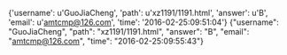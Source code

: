 {'username': u'GuoJiaCheng', 'path': u'xz1191/1191.html', 'answer': u'B', 'email': u'amtcmp@126.com', 'time': '2016-02-25:09:51:04'}
{"username": "GuoJiaCheng", "path": "xz1191/1191.html", "answer": "B", "email": "amtcmp@126.com", "time": "2016-02-25:09:55:43"}